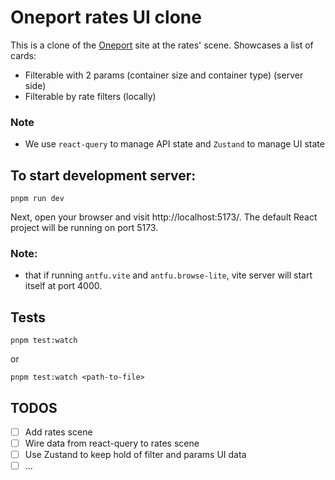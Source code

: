 # Oneport rates UI clone

This is a clone of the [Oneport](https://www.oneport365.com/) site at the rates' scene. Showcases a list of cards:

- Filterable with 2 params (container size and container type) (server side)
- Filterable by rate filters (locally)

### Note

- We use `react-query` to manage API state and `Zustand` to manage UI state

## To start development server:

```
pnpm run dev
```

Next, open your browser and visit http://localhost:5173/. The default React project will be running on port 5173.

### Note:

- that if running `antfu.vite` and `antfu.browse-lite`, vite server will start itself at port 4000.

## Tests

```
pnpm test:watch

```

or

```
pnpm test:watch <path-to-file>

```

## TODOS

- [ ] Add rates scene
- [ ] Wire data from react-query to rates scene
- [ ] Use Zustand to keep hold of filter and params UI data
- [ ] ...
